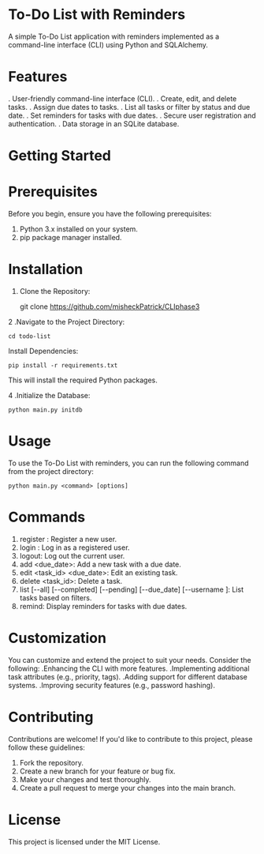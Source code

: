 # To-Do List with Reminders
A simple To-Do List application with reminders implemented as a command-line interface (CLI) using Python and SQLAlchemy.

# Features
. User-friendly command-line interface (CLI).
. Create, edit, and delete tasks.
. Assign due dates to tasks.
. List all tasks or filter by status and due date.
. Set reminders for tasks with due dates.
. Secure user registration and authentication.
. Data storage in an SQLite database.

# Getting Started

# Prerequisites
Before you begin, ensure you have the following prerequisites:

1. Python 3.x installed on your system.
2. pip package manager installed.

# Installation
1. Clone the Repository:


    git clone https://github.com/misheckPatrick/CLIphase3

2 .Navigate to the Project Directory:

    cd todo-list

Install Dependencies:

    pip install -r requirements.txt

This will install the required Python packages.

4 .Initialize the Database:

    python main.py initdb

# Usage
To use the To-Do List with reminders, you can run the following command from the project directory:

    python main.py <command> [options]
# Commands
1. register <username> <password>: Register a new user.
2. login <username> <password>: Log in as a registered user.
3. logout: Log out the current user.
4. add <description> <due_date>: Add a new task with a due date.
5. edit <task_id> <description> <due_date>: Edit an existing task.
6. delete <task_id>: Delete a task.
7. list [--all] [--completed] [--pending] [--due_date] [--username <username>]: List tasks based on filters.
8. remind: Display reminders for tasks with due dates.

# Customization
You can customize and extend the project to suit your needs. Consider the following:
    .Enhancing the CLI with more features.
    .Implementing additional task attributes (e.g., priority, tags).
    .Adding support for different database systems.
    .Improving security features (e.g., password hashing).

# Contributing
Contributions are welcome! If you'd like to contribute to this project, please follow these guidelines:

1. Fork the repository.
2. Create a new branch for your feature or bug fix.
3. Make your changes and test thoroughly.
4. Create a pull request to merge your changes into the main branch.

# License
This project is licensed under the MIT License.





